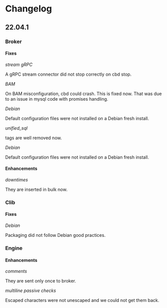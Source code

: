 # Changelog

## 22.04.1

### Broker

#### Fixes

*stream gRPC*

A gRPC stream connector did not stop correctly on cbd stop.

*BAM*

On BAM misconfiguration, cbd could crash. This is fixed now. That was due to
an issue in mysql code with promises handling.

*Debian*

Default configuration files were not installed on a Debian fresh install.

*unified_sql*

tags are well removed now.

*Debian*

Default configuration files were not installed on a Debian fresh install.

#### Enhancements

*downtimes*

They are inserted in bulk now.

### Clib

#### Fixes

*Debian*

Packaging did not follow Debian good practices.

### Engine

#### Enhancements

*comments*

They are sent only once to broker.

*multiline passive checks*

Escaped characters were not unescaped and we could not get them back.
